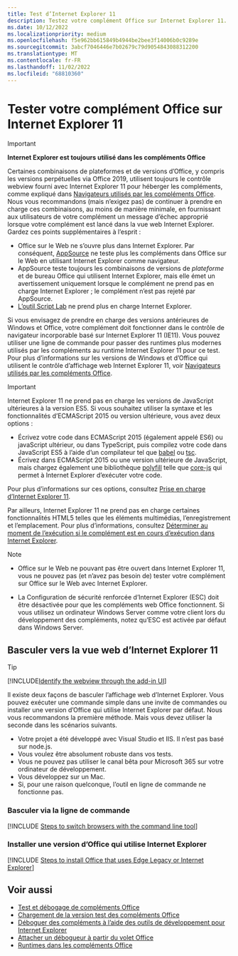 ```yaml
---
title: Test d’Internet Explorer 11
description: Testez votre complément Office sur Internet Explorer 11.
ms.date: 10/12/2022
ms.localizationpriority: medium
ms.openlocfilehash: f5e962bb615849b4944be2bee3f14006b0c9289e
ms.sourcegitcommit: 3abcf7046446e7b02679c79d9054843088312200
ms.translationtype: MT
ms.contentlocale: fr-FR
ms.lasthandoff: 11/02/2022
ms.locfileid: "68810360"
---
```

# <a name="test-your-office-add-in-on-internet-explorer-11"></a>Tester votre complément Office sur Internet Explorer 11

> [!IMPORTANT]
> **Internet Explorer est toujours utilisé dans les compléments Office**
>
> Certaines combinaisons de plateformes et de versions d’Office, y compris les versions perpétuelles via Office 2019, utilisent toujours le contrôle webview fourni avec Internet Explorer 11 pour héberger les compléments, comme expliqué dans [Navigateurs utilisés par les compléments Office](../concepts/browsers-used-by-office-web-add-ins.md). Nous vous recommandons (mais n’exigez pas) de continuer à prendre en charge ces combinaisons, au moins de manière minimale, en fournissant aux utilisateurs de votre complément un message d’échec approprié lorsque votre complément est lancé dans la vue web Internet Explorer. Gardez ces points supplémentaires à l’esprit :
>
> - Office sur le Web ne s’ouvre plus dans Internet Explorer. Par conséquent, [AppSource](/office/dev/store/submit-to-appsource-via-partner-center) ne teste plus les compléments dans Office sur le Web en utilisant Internet Explorer comme navigateur.
> - AppSource teste toujours les combinaisons de versions de *plateforme* et de bureau Office qui utilisent Internet Explorer, mais elle émet un avertissement uniquement lorsque le complément ne prend pas en charge Internet Explorer ; le complément n’est pas rejeté par AppSource.
> - [L’outil Script Lab](../overview/explore-with-script-lab.md) ne prend plus en charge Internet Explorer.

Si vous envisagez de prendre en charge des versions antérieures de Windows et Office, votre complément doit fonctionner dans le contrôle de navigateur incorporable basé sur Internet Explorer 11 (IE11). Vous pouvez utiliser une ligne de commande pour passer des runtimes plus modernes utilisés par les compléments au runtime Internet Explorer 11 pour ce test. Pour plus d’informations sur les versions de Windows et d’Office qui utilisent le contrôle d’affichage web Internet Explorer 11, voir [Navigateurs utilisés par les compléments Office](../concepts/browsers-used-by-office-web-add-ins.md).

> [!IMPORTANT]
> Internet Explorer 11 ne prend pas en charge les versions de JavaScript ultérieures à la version ES5. Si vous souhaitez utiliser la syntaxe et les fonctionnalités d’ECMAScript 2015 ou version ultérieure, vous avez deux options :
>
> - Écrivez votre code dans ECMAScript 2015 (également appelé ES6) ou javaScript ultérieur, ou dans TypeScript, puis compilez votre code dans JavaScript ES5 à l’aide d’un compilateur tel que [babel](https://babeljs.io/) ou [tsc](https://www.typescriptlang.org/index.html).
> - Écrivez dans ECMAScript 2015 ou une version ultérieure de JavaScript, mais chargez également une bibliothèque [polyfill](https://en.wikipedia.org/wiki/Polyfill_(programming)) telle que [core-js](https://github.com/zloirock/core-js) qui permet à Internet Explorer d’exécuter votre code.
>
> Pour plus d’informations sur ces options, consultez [Prise en charge d’Internet Explorer 11](../develop/support-ie-11.md).
>
> Par ailleurs, Internet Explorer 11 ne prend pas en charge certaines fonctionnalités HTML5 telles que les éléments multimédias, l’enregistrement et l’emplacement. Pour plus d’informations, consultez [Déterminer au moment de l’exécution si le complément est en cours d’exécution dans Internet Explorer](../develop/support-ie-11.md#determine-at-runtime-if-the-add-in-is-running-in-internet-explorer).

> [!NOTE]
> - Office sur le Web ne pouvant pas être ouvert dans Internet Explorer 11, vous ne pouvez pas (et n’avez pas besoin de) tester votre complément sur Office sur le Web avec Internet Explorer.
>
> - La Configuration de sécurité renforcée d’Internet Explorer (ESC) doit être désactivée pour que les compléments web Office fonctionnent. Si vous utilisez un ordinateur Windows Server comme votre client lors du développement des compléments, notez qu’ESC est activée par défaut dans Windows Server.

## <a name="switch-to-the-internet-explorer-11-webview"></a>Basculer vers la vue web d’Internet Explorer 11

> [!TIP]
> [!INCLUDE[Identify the webview through the add-in UI](../includes/identify-webview-in-ui.md)]

Il existe deux façons de basculer l’affichage web d’Internet Explorer. Vous pouvez exécuter une commande simple dans une invite de commandes ou installer une version d’Office qui utilise Internet Explorer par défaut. Nous vous recommandons la première méthode. Mais vous devez utiliser la seconde dans les scénarios suivants.

- Votre projet a été développé avec Visual Studio et IIS. Il n’est pas basé sur node.js.
- Vous voulez être absolument robuste dans vos tests.
- Vous ne pouvez pas utiliser le canal bêta pour Microsoft 365 sur votre ordinateur de développement.
- Vous développez sur un Mac. 
- Si, pour une raison quelconque, l’outil en ligne de commande ne fonctionne pas.

### <a name="switch-via-the-command-line"></a>Basculer via la ligne de commande

[!INCLUDE [Steps to switch browsers with the command line tool](../includes/use-legacy-edge-or-ie.md)]

### <a name="install-a-version-of-office-that-uses-internet-explorer"></a>Installer une version d’Office qui utilise Internet Explorer

[!INCLUDE [Steps to install Office that uses Edge Legacy or Internet Explorer](../includes/install-office-that-uses-legacy-edge-or-ie.md)]

## <a name="see-also"></a>Voir aussi

- [Test et débogage de compléments Office](test-debug-office-add-ins.md)
- [Chargement de la version test des compléments Office](create-a-network-shared-folder-catalog-for-task-pane-and-content-add-ins.md)
- [Déboguer des compléments à l’aide des outils de développement pour Internet Explorer](debug-add-ins-using-f12-tools-ie.md)
- [Attacher un débogueur à partir du volet Office](attach-debugger-from-task-pane.md)
- [Runtimes dans les compléments Office](runtimes.md)